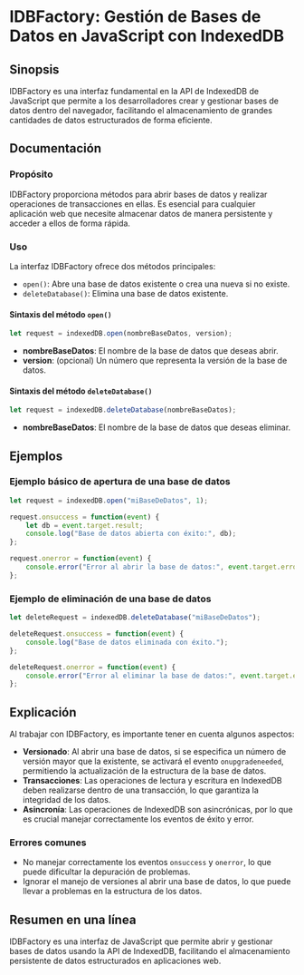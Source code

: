 <!--
Meta Description: # IDBFactory: Gestión de Bases de Datos en JavaScript con IndexedDB ## Sinopsis IDBFactory es una interfaz fundamental en la API de IndexedDB de JavaS...
Meta Keywords: datos, base, una, que, indexeddb
-->

# IDBFactory: Gestión de Bases de Datos en JavaScript con IndexedDB

## Sinopsis
IDBFactory es una interfaz fundamental en la API de IndexedDB de JavaScript que permite a los desarrolladores crear y gestionar bases de datos dentro del navegador, facilitando el almacenamiento de grandes cantidades de datos estructurados de forma eficiente.

## Documentación
### Propósito
IDBFactory proporciona métodos para abrir bases de datos y realizar operaciones de transacciones en ellas. Es esencial para cualquier aplicación web que necesite almacenar datos de manera persistente y acceder a ellos de forma rápida.

### Uso
La interfaz IDBFactory ofrece dos métodos principales:
- `open()`: Abre una base de datos existente o crea una nueva si no existe.
- `deleteDatabase()`: Elimina una base de datos existente.

#### Sintaxis del método `open()`
```javascript
let request = indexedDB.open(nombreBaseDatos, version);
```
- **nombreBaseDatos**: El nombre de la base de datos que deseas abrir.
- **version**: (opcional) Un número que representa la versión de la base de datos.

#### Sintaxis del método `deleteDatabase()`
```javascript
let request = indexedDB.deleteDatabase(nombreBaseDatos);
```
- **nombreBaseDatos**: El nombre de la base de datos que deseas eliminar.

## Ejemplos
### Ejemplo básico de apertura de una base de datos

```javascript
let request = indexedDB.open("miBaseDeDatos", 1);

request.onsuccess = function(event) {
    let db = event.target.result;
    console.log("Base de datos abierta con éxito:", db);
};

request.onerror = function(event) {
    console.error("Error al abrir la base de datos:", event.target.error);
};
```

### Ejemplo de eliminación de una base de datos

```javascript
let deleteRequest = indexedDB.deleteDatabase("miBaseDeDatos");

deleteRequest.onsuccess = function(event) {
    console.log("Base de datos eliminada con éxito.");
};

deleteRequest.onerror = function(event) {
    console.error("Error al eliminar la base de datos:", event.target.error);
};
```

## Explicación
Al trabajar con IDBFactory, es importante tener en cuenta algunos aspectos:
- **Versionado**: Al abrir una base de datos, si se especifica un número de versión mayor que la existente, se activará el evento `onupgradeneeded`, permitiendo la actualización de la estructura de la base de datos.
- **Transacciones**: Las operaciones de lectura y escritura en IndexedDB deben realizarse dentro de una transacción, lo que garantiza la integridad de los datos.
- **Asincronía**: Las operaciones de IndexedDB son asincrónicas, por lo que es crucial manejar correctamente los eventos de éxito y error.

### Errores comunes
- No manejar correctamente los eventos `onsuccess` y `onerror`, lo que puede dificultar la depuración de problemas.
- Ignorar el manejo de versiones al abrir una base de datos, lo que puede llevar a problemas en la estructura de los datos.

## Resumen en una línea
IDBFactory es una interfaz de JavaScript que permite abrir y gestionar bases de datos usando la API de IndexedDB, facilitando el almacenamiento persistente de datos estructurados en aplicaciones web.